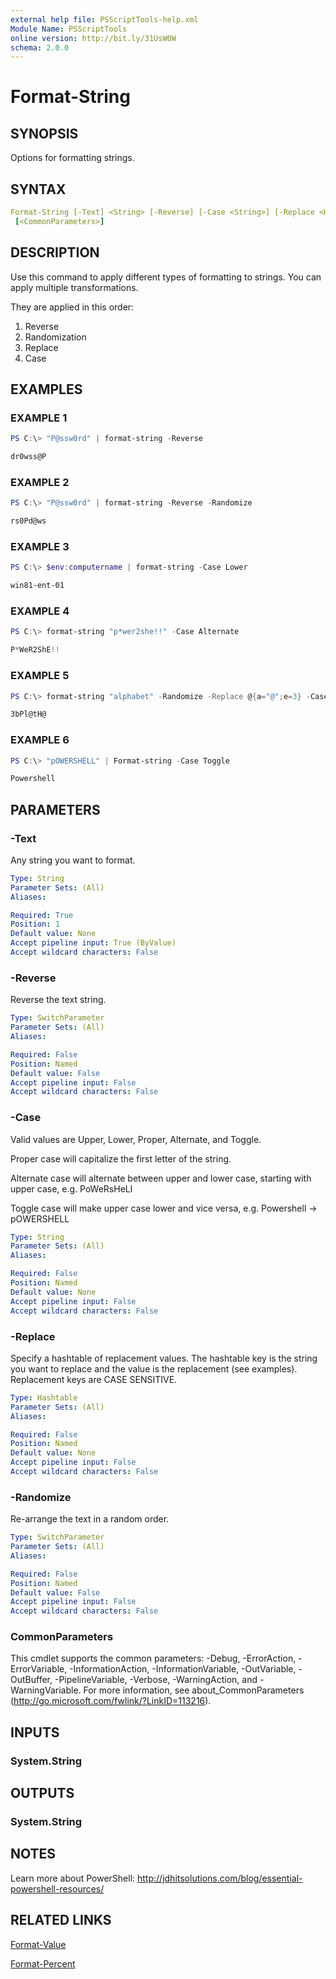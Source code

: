 ```yaml
---
external help file: PSScriptTools-help.xml
Module Name: PSScriptTools
online version: http://bit.ly/31UsW0W
schema: 2.0.0
---
```


# Format-String

## SYNOPSIS

Options for formatting strings.

## SYNTAX

```yaml
Format-String [-Text] <String> [-Reverse] [-Case <String>] [-Replace <Hashtable>] [-Randomize]
 [<CommonParameters>]
```

## DESCRIPTION

Use this command to apply different types of formatting to strings. You can apply multiple transformations.

They are applied in this order:

1) Reverse
2) Randomization
3) Replace
4) Case

## EXAMPLES

### EXAMPLE 1

```powershell
PS C:\> "P@ssw0rd" | format-string -Reverse

dr0wss@P
```

### EXAMPLE 2

```powershell
PS C:\> "P@ssw0rd" | format-string -Reverse -Randomize

rs0Pd@ws
```

### EXAMPLE 3

```powershell
PS C:\> $env:computername | format-string -Case Lower

win81-ent-01
```

### EXAMPLE 4

```powershell
PS C:\> format-string "p*wer2she!!" -Case Alternate

P*WeR2ShE!!
```

### EXAMPLE 5

```powershell
PS C:\> format-string "alphabet" -Randomize -Replace @{a="@";e=3} -Case Alternate

3bPl@tH@
```

### EXAMPLE 6

```powershell
PS C:\> "pOWERSHELL" | Format-string -Case Toggle

Powershell
```

## PARAMETERS

### -Text

Any string you want to format.

```yaml
Type: String
Parameter Sets: (All)
Aliases:

Required: True
Position: 1
Default value: None
Accept pipeline input: True (ByValue)
Accept wildcard characters: False
```

### -Reverse

Reverse the text string.

```yaml
Type: SwitchParameter
Parameter Sets: (All)
Aliases:

Required: False
Position: Named
Default value: False
Accept pipeline input: False
Accept wildcard characters: False
```

### -Case

Valid values are Upper, Lower, Proper, Alternate, and Toggle.

Proper case will capitalize the first letter of the string.

Alternate case will alternate between upper and lower case, starting with upper case, e.g.
PoWeRsHeLl

Toggle case will make upper case lower and vice versa, e.g.
Powershell -\> pOWERSHELL

```yaml
Type: String
Parameter Sets: (All)
Aliases:

Required: False
Position: Named
Default value: None
Accept pipeline input: False
Accept wildcard characters: False
```

### -Replace

Specify a hashtable of replacement values. The hashtable key is the string you want to replace and the value is the replacement (see examples). Replacement keys are CASE SENSITIVE.

```yaml
Type: Hashtable
Parameter Sets: (All)
Aliases:

Required: False
Position: Named
Default value: None
Accept pipeline input: False
Accept wildcard characters: False
```

### -Randomize

Re-arrange the text in a random order.

```yaml
Type: SwitchParameter
Parameter Sets: (All)
Aliases:

Required: False
Position: Named
Default value: False
Accept pipeline input: False
Accept wildcard characters: False
```

### CommonParameters

This cmdlet supports the common parameters: -Debug, -ErrorAction, -ErrorVariable, -InformationAction, -InformationVariable, -OutVariable, -OutBuffer, -PipelineVariable, -Verbose, -WarningAction, and -WarningVariable. For more information, see about_CommonParameters (http://go.microsoft.com/fwlink/?LinkID=113216).

## INPUTS

### System.String

## OUTPUTS

### System.String

## NOTES

Learn more about PowerShell: http://jdhitsolutions.com/blog/essential-powershell-resources/

## RELATED LINKS

[Format-Value](./Format-Value.md)

[Format-Percent](./Format-Percent.md)
